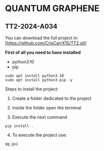 # QUANTUM GRAPHENE
## TT2-2024-A034

You can download the full project in:
[https://github.com/CrisCarrX15/TT2.git]


**First of all you need to have installed**
- python3.10
- pip
```
sudo apt install python3.10
sudo apt install python3-pip -y
```

Steps to install the project:

1. Create a folder dedicated to the project

2. Inside the folder open the terminal

3. Execute the next command
```
pip install .
```

4. To execute the project use:
```
qg_gui
```